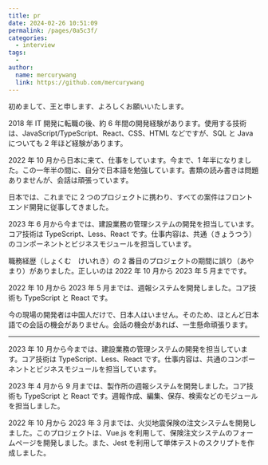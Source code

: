 ```yaml
---
title: pr
date: 2024-02-26 10:51:09
permalink: /pages/0a5c3f/
categories:
  - interview
tags:
  -
author:
  name: mercurywang
  link: https://github.com/mercurywang
---
```


初めまして、王と申します、よろしくお願いいたします。

2018 年 IT 開発に転職の後、約 6 年間の開発経験があります。使用する技術は、JavaScript/TypeScript、React、CSS、HTML などですが、SQL と Java についても 2 年ほど経験があります。

2022 年 10 月から日本に来て、仕事をしています。今まで、1 年半になりました。この一年半の間に、自分で日本語を勉強しています。書類の読み書きは問題ありませんが、会話は頑張っています。

日本では、これまでに 2 つのプロジェクトに携わり、すべての案件はフロントエンド開発に従事してきました。

2023 年 6 月から今までは、建設業務の管理システムの開発を担当しています。コア技術は TypeScript、Less、React です。仕事内容は、共通（きょうつう）のコンポーネントとビジネスモジュールを担当しています。

職務経歴（しょくむ　けいれき）の 2 番目のプロジェクトの期間に誤り（あやまり）がありました。正しいのは 2022 年 10 月から 2023 年 5 月までです。

2022 年 10 月から 2023 年 5 月までは、週報システムを開発しました。コア技術も TypeScript と React です。

今の現場の開発者は中国人だけで、日本人はいません。そのため、ほとんど日本語での会話の機会がありません。会話の機会があれば、一生懸命頑張ります。

---

2023 年 10 月から今までは、建設業務の管理システムの開発を担当しています。コア技術は TypeScript、Less、React です。仕事内容は、共通のコンポーネントとビジネスモジュールを担当しています。

2023 年 4 月から 9 月までは、製作所の週報システムを開発しました。コア技術も TypeScript と React です。週報作成、編集、保存、検索などのモジュールを担当しました。

2022 年 10 月から 2023 年 3 月までは、火災地震保険の注文システムを開発しました。このプロジェクトは、Vue.js を利用して、保険注文システムのフォームページを開発しました。また、Jest を利用して単体テストのスクリプトを作成しました。
